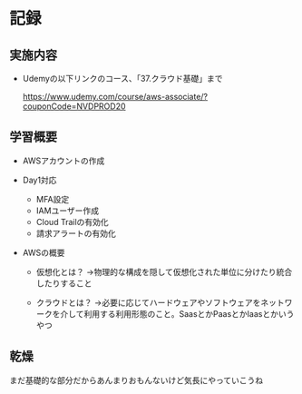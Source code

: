 # 記録
## 実施内容
- Udemyの以下リンクのコース、「37.クラウド基礎」まで

    https://www.udemy.com/course/aws-associate/?couponCode=NVDPROD20

## 学習概要
- AWSアカウントの作成
- Day1対応
    - MFA設定
    - IAMユーザー作成
    - Cloud Trailの有効化
    - 請求アラートの有効化

- AWSの概要
    - 仮想化とは？
        →物理的な構成を隠して仮想化された単位に分けたり統合したりすること

    - クラウドとは？
        →必要に応じてハードウェアやソフトウェアをネットワークを介して利用する利用形態のこと。SaasとかPaasとかIaasとかいうやつ

## 乾燥
まだ基礎的な部分だからあんまりおもんないけど気長にやっていこうね
